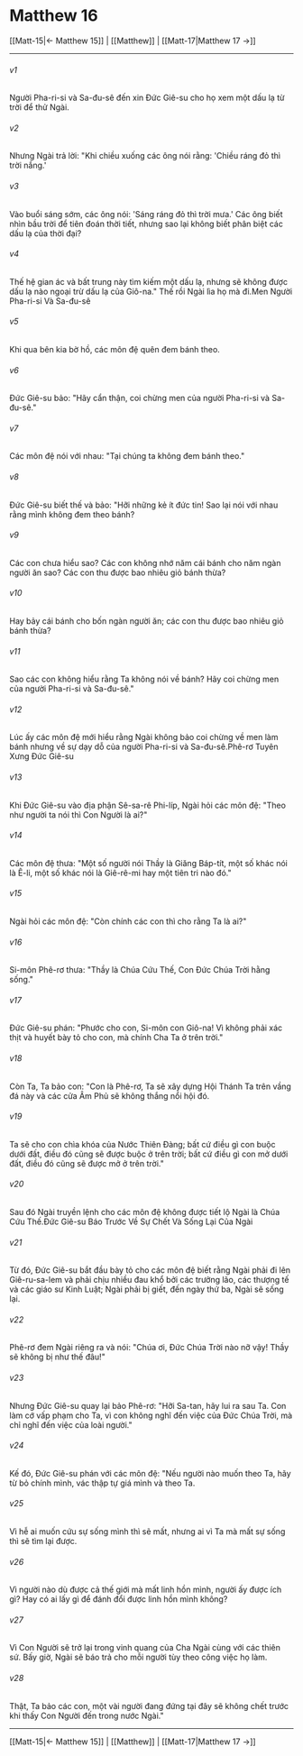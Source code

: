 # Matthew 16

[[Matt-15|← Matthew 15]] | [[Matthew]] | [[Matt-17|Matthew 17 →]]
***



###### v1 
Người Pha-ri-si và Sa-đu-sê đến xin Đức Giê-su cho họ xem một dấu lạ từ trời để thử Ngài. 

###### v2 
Nhưng Ngài trả lời: "Khi chiều xuống các ông nói rằng: 'Chiều ráng đỏ thì trời nắng.' 

###### v3 
Vào buổi sáng sớm, các ông nói: 'Sáng ráng đỏ thì trời mưa.' Các ông biết nhìn bầu trời để tiên đoán thời tiết, nhưng sao lại không biết phân biệt các dấu lạ của thời đại? 

###### v4 
Thế hệ gian ác và bất trung này tìm kiếm một dấu lạ, nhưng sẽ không được dấu lạ nào ngoại trừ dấu lạ của Giô-na." Thế rồi Ngài lìa họ mà đi.Men Người Pha-ri-si Và Sa-đu-sê 

###### v5 
Khi qua bên kia bờ hồ, các môn đệ quên đem bánh theo. 

###### v6 
Đức Giê-su bảo: "Hãy cẩn thận, coi chừng men của người Pha-ri-si và Sa-đu-sê." 

###### v7 
Các môn đệ nói với nhau: "Tại chúng ta không đem bánh theo." 

###### v8 
Đức Giê-su biết thế và bảo: "Hỡi những kẻ ít đức tin! Sao lại nói với nhau rằng mình không đem theo bánh? 

###### v9 
Các con chưa hiểu sao? Các con không nhớ năm cái bánh cho năm ngàn người ăn sao? Các con thu được bao nhiêu giỏ bánh thừa? 

###### v10 
Hay bảy cái bánh cho bốn ngàn người ăn; các con thu được bao nhiêu giỏ bánh thừa? 

###### v11 
Sao các con không hiểu rằng Ta không nói về bánh? Hãy coi chừng men của người Pha-ri-si và Sa-đu-sê." 

###### v12 
Lúc ấy các môn đệ mới hiểu rằng Ngài không bảo coi chừng về men làm bánh nhưng về sự dạy dỗ của người Pha-ri-si và Sa-đu-sê.Phê-rơ Tuyên Xưng Đức Giê-su 

###### v13 
Khi Đức Giê-su vào địa phận Sê-sa-rê Phi-líp, Ngài hỏi các môn đệ: "Theo như người ta nói thì Con Người là ai?" 

###### v14 
Các môn đệ thưa: "Một số người nói Thầy là Giăng Báp-tít, một số khác nói là Ê-li, một số khác nói là Giê-rê-mi hay một tiên tri nào đó." 

###### v15 
Ngài hỏi các môn đệ: "Còn chính các con thì cho rằng Ta là ai?" 

###### v16 
Si-môn Phê-rơ thưa: "Thầy là Chúa Cứu Thế, Con Đức Chúa Trời hằng sống." 

###### v17 
Đức Giê-su phán: "Phước cho con, Si-môn con Giô-na! Vì không phải xác thịt và huyết bày tỏ cho con, mà chính Cha Ta ở trên trời." 

###### v18 
Còn Ta, Ta bảo con: "Con là Phê-rơ, Ta sẽ xây dựng Hội Thánh Ta trên vầng đá này và các cửa Âm Phủ sẽ không thắng nổi hội đó. 

###### v19 
Ta sẽ cho con chìa khóa của Nước Thiên Đàng; bất cứ điều gì con buộc dưới đất, điều đó cũng sẽ được buộc ở trên trời; bất cứ điều gì con mở dưới đất, điều đó cũng sẽ được mở ở trên trời." 

###### v20 
Sau đó Ngài truyền lệnh cho các môn đệ không được tiết lộ Ngài là Chúa Cứu Thế.Đức Giê-su Báo Trước Về Sự Chết Và Sống Lại Của Ngài 

###### v21 
Từ đó, Đức Giê-su bắt đầu bày tỏ cho các môn đệ biết rằng Ngài phải đi lên Giê-ru-sa-lem và phải chịu nhiều đau khổ bởi các trưởng lão, các thượng tế và các giáo sư Kinh Luật; Ngài phải bị giết, đến ngày thứ ba, Ngài sẽ sống lại. 

###### v22 
Phê-rơ đem Ngài riêng ra và nói: "Chúa ơi, Đức Chúa Trời nào nỡ vậy! Thầy sẽ không bị như thế đâu!" 

###### v23 
Nhưng Đức Giê-su quay lại bảo Phê-rơ: "Hỡi Sa-tan, hãy lui ra sau Ta. Con làm cớ vấp phạm cho Ta, vì con không nghĩ đến việc của Đức Chúa Trời, mà chỉ nghĩ đến việc của loài người." 

###### v24 
Kế đó, Đức Giê-su phán với các môn đệ: "Nếu người nào muốn theo Ta, hãy từ bỏ chính mình, vác thập tự giá mình và theo Ta. 

###### v25 
Vì hễ ai muốn cứu sự sống mình thì sẽ mất, nhưng ai vì Ta mà mất sự sống thì sẽ tìm lại được. 

###### v26 
Vì người nào dù được cả thế giới mà mất linh hồn mình, người ấy được ích gì? Hay có ai lấy gì để đánh đổi được linh hồn mình không? 

###### v27 
Vì Con Người sẽ trở lại trong vinh quang của Cha Ngài cùng với các thiên sứ. Bấy giờ, Ngài sẽ báo trả cho mỗi người tùy theo công việc họ làm. 

###### v28 
Thật, Ta bảo các con, một vài người đang đứng tại đây sẽ không chết trước khi thấy Con Người đến trong nước Ngài."

***
[[Matt-15|← Matthew 15]] | [[Matthew]] | [[Matt-17|Matthew 17 →]]
